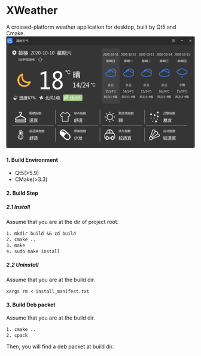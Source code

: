 # XWeather
A crossed-platform weather application for desktop, built by Qt5 and Cmake.
![](./exhibition/city_weather.png)

#### 1. Build Environment
- Qt5(>5.9)
- CMake(>3.3)
  
#### 2. Build Step

##### 2.1 Install 
Assume that you are at the dir of project root.
```shell
1. mkdir build && cd build
2. cmake ..
3. make 
4. sudo make install
```

##### 2.2 Uninstall
Assume that you are at the build dir.
```shell
xargs rm < install_manifest.txt
```

#### 3. Build Deb packet
Assume that you are at the build dir.
```
1. cmake ..
2. cpack
```
Then, you will find a deb packet at build dir.